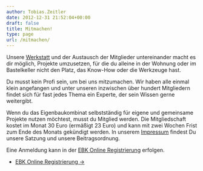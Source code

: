 ```yaml
---
author: Tobias.Zeitler
date: 2012-12-31 21:52:04+00:00
draft: false
title: Mitmachen!
type: page
url: /mitmachen/
---
```


Unsere [Werkstatt](/werkstatt/) und der Austausch der Mitglieder untereinander macht es dir möglich, Projekte umzusetzen, für die du alleine in der Wohnung oder im Bastelkeller nicht den Platz, das Know-How oder die Werkzeuge hast.

Du musst kein Profi sein, um bei uns mitzumachen. Wir haben alle einmal klein angefangen und unter unseren inzwischen über hundert Mitgliedern findet sich für fast jedes Thema ein Experte, der sein Wissen gerne weitergibt.

Wenn du das Eigenbaukombinat selbstständig für eigene und gemeinsame Projekte nutzen möchtest, musst du Mitglied werden. Die Mitgliedschaft kostet im Monat 30 Euro (ermäßigt 23 Euro) und kann mit zwei Wochen Frist zum Ende des Monats gekündigt werden. In unserem [Impressum](/impressum) findest Du unsere Satzung und unsere Beitragsordnung.

Eine Anmeldung kann in der [EBK Online Registrierung](https://mitgliedwerden.eigenbaukombinat.de/) erfolgen.

<ul class="pager main-pager">
              <li class="">
                <a href="https://mitgliedwerden.eigenbaukombinat.de/">EBK Online Registrierung &rarr;</a>
              </li></ul>
